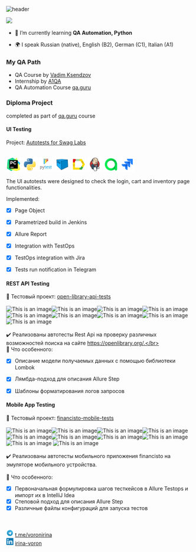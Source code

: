 ![header](https://capsule-render.vercel.app/api?type=waving&color=gradient&customColorList=24&height=200&section=header&text=Hi%20there!&fontAlignY=35&fontSize=60&desc=I'm%20Irina%20Voron&descAlignY=60&descSize=50&animation=twinkling&fontColor=E9E9E9F3&descAlign=60&fontAlign=25)

<p>
  <img src="https://readme-typing-svg.herokuapp.com?color=4169E1&font=Lemon&size=33&center=true&vCenter=true&lines=QA+Engineer">
</p>

[//]: # (<h1 align="center">Hi there, I'm <a href="https://drive.google.com/file/d/1Oe8CTbilXPQkrFrs7kJYXh7I4mQ6uMo2/view?usp=sharing" target="_blank">Irina</a> </h1>)

[//]: # (<h3 align="center">QA Engineer</h3>)

- 🌱 I’m currently learning **QA Automation, Python**

- 🌍 I speak Russian (native), English (B2), German (C1), Italian (A1)


### My QA Path
- QA Course by <a target="_blank" href="https://ksendzov.com/">Vadim Ksendzov</a>
- Internship by <a target="_blank" href="https://www.a1qa.com/">A1QA</a>
- QA Automation Course <a target="_blank" href="https://qa.guru">qa.guru</a>



### Diploma Project
completed as part of <a target="_blank" href="https://qa.guru">qa.guru</a> course
#### UI Testing
Project: <a target="_blank" href="https://github.com/irinavoron/qu.guru_diploma_swagLabs_ui">Autotests for Swag Labs</a></br></br>

<a href="https://www.jetbrains.com/pycharm/"><img src="images/icons/pycharm.svg" width="40" height="40"  alt="PyCharm"/></a>
<a href="https://www.python.com/"><img src="images/icons/python.svg" width="40" height="40"  alt="Python"/></a>
<a href="https://docs.pytest.org/"><img src="images/icons/pytest.svg" width="40" height="40"  alt="Pytest 5"/></a>
<a href="https://aerokube.com/selenoid/"><img src="images/icons/selenoid.svg" width="40" height="40"  alt="Selenoid"/></a>
<a href="https://github.com/allure-framework/allure2"><img src="images/icons/allure.svg" width="40" height="40"  alt="Allure"/></a>
<a href="https://www.jenkins.io/"><img src="images/icons/jenkins.svg" width="40" height="40"  alt="Jenkins"/></a>
<a href="https://qameta.io/"><img src="images/icons/allure_TO.svg" width="40" height="40"  alt="Allure TestOps"/></a> 
<a href="https://www.atlassian.com/ru/software/jira/"><img src="images/icons/jira.svg" width="40" height="40"  alt="Jira"/></a>

The UI autotests were designed to check the login, cart and inventory page functionalities.  

Implemented:

- [x] Page Object
- [x] Parametrized build in Jenkins
- [x] Allure Report
- [x] Integration with TestOps
- [x] TestOps integration with Jira
- [x] Tests run notification in Telegram


#### REST API Testing
:link: Тестовый проект: <a target="_blank" href="https://github.com/ElenaSkorobodilova/open-library-api-tests">open-library-api-tests</a></br></br>
![This is an image](/icons/Java.png)![This is an image](/icons/Gradle.png)![This is an image](/icons/Rest-Assured.png)![This is an image](/icons/Intelij_IDEA.png)![This is an image](/icons/JUnit5.png)![This is an image](/icons/Jenkins.png)![This is an image](/icons/Allure_Report.png)![This is an image](/icons/AllureTestOps.png)![This is an image](/icons/Telegram.png)</br></br>
:heavy_check_mark: Реализованы автотесты Rest Api на проверку различных возможностей поиска на сайте https://openlibrary.org/.</br></br>
:triangular_flag_on_post: Что особенного:

- [x] Описание модели получаемых данных с помощью библиотеки Lombok
- [x] Лямбда-подход для описания Allure Step
- [x] Шаблоны форматирования логов запросов


#### Mobile App Testing
:link: Тестовый проект: <a target="_blank" href="https://github.com/ElenaSkorobodilova/financisto-mobile-tests">financisto-mobile-tests</a></br></br>
![This is an image](/icons/Java.png)![This is an image](/icons/Gradle.png)![This is an image](/icons/Intelij_IDEA.png)![This is an image](/icons/Selenide.png)![This is an image](/icons/Selenoid.png)![This is an image](/icons/JUnit5.png)![This is an image](/icons/Allure_Report.png)![This is an image](/icons/AllureTestOps.png)![This is an image](/icons/appium.png) ![This is an image](/icons/androidstudio.png)</br></br>
:heavy_check_mark: Реализованы автотесты мобильного приложения financisto на эмуляторе мобильного устройства.</br></br>
:triangular_flag_on_post: Что особенного:

- [x] Первоначальная формулировка шагов тесткейсов в Allure Testops и импорт их в IntelliJ Idea
- [x] Степовой подход для описания Allure Step
- [x] Различные файлы конфигураций для запуска тестов

</br></br>
<img src="images/icons/telegram.svg" width="20" height="20"/> <a target="_blank" href="https://t.me/voronirina">t.me/voronirina</a>  
<img src="images/icons/linkedin.svg" width="20" height="20"/> <a target="_blank" href="https://www.linkedin.com/in/irina-voron">irina-voron</a>



